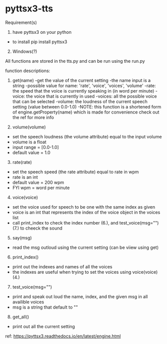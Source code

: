 # pyttsx3-tts

Requirement(s)
1. have pyttsx3 on your python
  - to install
    pip install pyttsx3
2. Windows(?)

All functions are stored in the tts.py and can be run using the run.py

function descriptions:

1. get(name)
  -get the value of the current setting
  -the name input is a string
  -possible value for name: 'rate', 'voice', 'voices', 'volume'
  -rate: the speed that the voice is currently speaking in (in word per minute)
  -voice: the voice that is currently in used
  -voices: all the possible voice that can be selected
  -volume: the loudness of the current speech setting (value between 0.0-1.0)
  -NOTE: this function is a shortened form of engine.getProperty(name) which is made for convenience check out the ref for more info

2. volume(volume)
  - set the speech loudness (the volume attribute) equal to the input volume
  - volume is a float
  - input range = [0.0-1.0]
  - default value = 1.0

3. rate(rate)
  - set the speech speed (the rate attribute) equal to rate in wpm
  - rate is an int
  - default value = 200 wpm
  - FYI wpm = word per minute
  
4. voice(voice)
  - set the voice used for speech to be one with the same index as given 
  - voice is an int that represents the index of the voice object in the voices list
  - call print_index to check the index number (6.), and test_voice(msg="") (7.) to cheeck the sound

5. say(msg)
  - read the msg outloud using the current setting (can be viiew using get)

6. print_index()
  - print out the indexes and names of all the voices
  - the indexes are useful when trying to set the voices using voice(voice) (4.)
  
7. test_voice(msg="")
  - print and speak out loud the name, index, and the given msg in all availible voices
  - msg is a string that default to ""
  
8. get_all()
  - print out all the current setting

  
ref: https://pyttsx3.readthedocs.io/en/latest/engine.html
